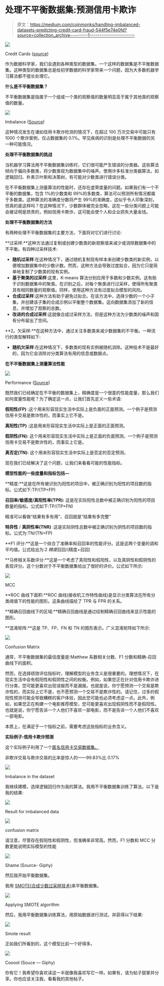# 处理不平衡数据集:预测信用卡欺诈

> 原文：<https://medium.com/coinmonks/handling-imbalanced-datasets-predicting-credit-card-fraud-544f5e74e0fd?source=collection_archive---------1----------------------->

![](img/cd5b91bb6fc28a80e755d20702d3f3f2.png)

Credit Cards ([source](https://www.google.com.ng/url?sa=i&source=images&cd=&cad=rja&uact=8&ved=2ahUKEwjmzI6qnbvcAhUGLBoKHYm7AyEQjhx6BAgBEAM&url=https%3A%2F%2Fwww.finanzen.net%2Fnachricht%2Fprivate-finanzen%2Feuro-am-sonntag-service-grosser-exklusiv-test-das-sind-die-top-kreditkarten-6072848&psig=AOvVaw3mKM2m8d-yTNzTGnt9TiTQ&ust=1532641638127212))

作为数据科学家，我们会遇到各种类型的数据集。一个这样的数据集是不平衡数据集。这种类型的数据集总是给初学数据的科学家带来一个问题，因为大多数机器学习算法都不擅长处理它。

**什么是不平衡数据集？**

不平衡数据集是指属于一个组或一个类的观察值的数量明显高于属于其他类的观察值的数量。

![](img/2a0003cc069ad3cf1d4bf5b6f8fa7d96.png)

Imbalance ([Source](https://www.google.com.ng/url?sa=i&source=images&cd=&cad=rja&uact=8&ved=2ahUKEwjQja_2p7vcAhUMxoUKHY1kDEoQjhx6BAgBEAM&url=https%3A%2F%2Fmedium.com%2F%40mikeal%2Fcommunity-imbalance-theory-c5f8688ae352&psig=AOvVaw2HPqvgwmquuXbxmYHbori5&ust=1532644524044133))

这种情况发生在诸如信用卡欺诈检测的情况下，在超过 100 万次交易中可能只有 1000 个欺诈案例，仅占数据集的 0.1%。罕见疾病的识别是处理不平衡数据的另一种可能情况。

**处理不平衡数据集的挑战**

当机器学习算法用不平衡数据集训练时，它们很可能产生错误的分类器。这些算法倾向于偏向多数类，将少数类视为数据集中的噪声。使用许多标准分类器算法，如逻辑回归、朴素贝叶斯和决策树，有可能对少数类进行错误分类。

在不平衡数据集上测量算法的性能时，还存在虚荣度量的问题。如果我们有一个不平衡的数据集，包含 1%的少数类和 99%的多数类，算法可以预测所有情况都属于多数类。这种算法的准确度分数将产生 99%的准确度，这似乎令人印象深刻，但真的是这样吗？在这种情况下，少数群体被完全忽略，这在一些分类问题上可能会被证明是昂贵的，例如信用卡欺诈，这可能会使个人和企业损失大量金钱。

**处理不平衡数据集的方法**

有两种处理不平衡数据集的主要方法，下面将对它们进行讨论:

**过采样:**这种方法通过复制或创建少数类的新观察值来减少或消除数据集中的不平衡。有四种过采样技术:

*   **随机过采样**:在这种情况下，通过随机复制现有样本来创建少数类的新实例，以便增加数据集中的少数计数。然而，这种方法会导致过度拟合，因为它只是简单地复制了少数类的现有实例。
*   **基于聚类的过采样**:这里，K-means 算法分别应用于多数和少数实例。这有助于识别数据集中的聚类。在识别之后，对每个聚类进行过采样，使得所有聚类具有相同数量的观察值。同样，使用这种方法有过度拟合模型的风险。
*   **合成过采样**:这种方法有助于避免过拟合。在该方法中，选择少数的一个小子集，并创建该子集的合成示例以平衡整个数据集。这向数据集添加了新的信息，并增加了观察的总数。
*   **改进的合成过采样**:这就像合成过采样方法，但是这种方法为少数类的噪声和固有分布留出了空间。

**2。欠采样:**在这种方法中，通过关注多数类来减少数据集的不平衡。一种流行的类型解释如下:

*   **随机欠采样**:在这种情况下，多数类的现有实例被随机消除。这种技术不是最好的，因为它会消除对分类算法有用的信息或数据点。

**在不平衡数据集上测量算法性能**

![](img/07a1974d5305e7e9278db7bbb3f15ddf.png)

Performance ([Source](https://www.google.com.ng/url?sa=i&source=images&cd=&cad=rja&uact=8&ved=2ahUKEwinttnwqLvcAhVSxxoKHfllCzUQjhx6BAgBEAM&url=https%3A%2F%2Fblog.usejournal.com%2Fswift-performance-tips-55dc5688808b&psig=AOvVaw0xjlu5-xjkrZ9bKbwaM7E9&ust=1532644777416597))

既然我们已经确定在不平衡的数据集上，精确度是一个很差的性能度量，那么我们如何度量性能呢？为了确定这一点，让我们首先定义一些术语:

**假阳性(FP)** :这个用来形容现实生活中实际上是负面的正面预测。一个例子是预测信用卡交易是欺诈性的，而事实上它不是。

**真阳性(TP)** :这是用来形容现实生活中实际上是正面的正面预测。

**假阴性(FN):** 这个用来形容现实生活中实际上是正面的负面预测。一个例子是预测信用卡交易不是欺诈性的，而事实上它是。

**真否定(TN):** 这个用来形容现实生活中实际上是否定的否定预测。

现在我们已经解决了这个问题，让我们来看看可能的性能指标。

**模型性能的一些度量和指标包括—**

**精度:**这是在所有被识别为阳性的项目中，被正确识别为阳性的项目数的指标。公式如下:TP/(TP+FP)

**召回率/敏感度/真阳性率(TPR):** 这是在实际阳性总数中被正确识别为阳性的项目数量的指标。公式如下:TP/(TP+FN)

精准可以看做“结果有多有用”，召回就是“结果有多完整”

**特异性** / **真阴性率(TNR)** :这是实际阴性总数中被正确识别为阴性的项目数的指标。公式为:TN/(TN+FP)

**F1 评分:**这是一个综合了准确率和召回率的性能评分。这是这两个变量的调和平均值。公式给出为:2 *精度*召回/(精度+召回)

**马修相关系数评分:**这是一个考虑了真阳性和假阳性，以及真阴性和假阴性的表现评分。这个分数对于不平衡数据集给出了很好的评价。公式如下所示:

![](img/8be1e4527e9b98f67ce72756b8322523.png)

MCC

**ROC 曲线下面积:**ROC 曲线(接收机工作特性曲线)是显示分类算法在所有分类阈值下的性能的图形。这条曲线描绘了 TPR 与 FPR 的关系。

**精确召回曲线下的区域:**精确召回曲线是通过绘制精确召回曲线来显示性能的图形。

**混淆矩阵:**这是 TP、FP、FN 和 TN 的图形表示。广义混淆矩阵如下所示:

![](img/d69e2d9ea41ff78263e83e6b2aa0de80.png)

Confusion Matrix

通常，不平衡数据集的最佳度量是:Matthew 系数相关分数、F1 分数和精确-召回曲线下的面积。

然而，在选择绩效评估指标时，理解模型的业务含义是很重要的。理想情况下，在现实生活中会有假阳性和假阴性之间的权衡。例如，如果您正在针对信用卡欺诈进行分类，您可能更喜欢出现误报而不是漏报。也就是说，你宁愿预测一个交易是欺诈性的，而实际上它不是，也不愿预测一个交易不是欺诈性的。请记住，过多的假阳性预测可能会导致糟糕的客户体验，因此您可能也必须考虑这一点。此外，例如，如果您正在构建一个电影推荐模型，您可能更喜欢出现假阴性而不是假阳性。也就是说，你宁愿告诉一个人他们不喜欢一部电影，而不是告诉一个人他们不喜欢一部电影。

本质上，在满足于一个指标之前，需要考虑这些指标的业务含义。

**实际例子:信用卡欺诈预测**

这个实际例子利用了一个[匿名信用卡交易数据集。](https://www.kaggle.com/mlg-ulb/creditcardfraud)

非欺诈交易与欺诈交易的比率是惊人的——99.83%比 0.17%

![](img/9ffdd57f8a0cc7d77fcd1bc30017a4b8.png)

Imbalance in the dataset

我继续建模，选择逻辑回归作为我的算法。我用不平衡数据集训练了算法。以下是我的结果:

![](img/c5ef17cf25930937b984ddba801d3b1b.png)

Result for imbalanced data

![](img/1868085c74d1ce83fa6db00ced9ed727.png)

confusion matrix

请注意，尽管存在假阳性和假阴性，但准确率非常高。然而，F1 分数和 MCC 分数更能说明实际模型的性能

![](img/4c3e3543ec75c405571a5b7819a865d2.png)

Shame (Source- Giphy)

然后我开始平衡数据集。

我用 [SMOTE(合成少数过采样技术)](https://imbalanced-learn.readthedocs.io/en/stable/generated/imblearn.over_sampling.SMOTE.html)来平衡数据集。

![](img/fa86ad7c1e2852060331681993e1cc18.png)

Applying SMOTE algorithm

然后，我用平衡数据集训练算法，用原始数据进行测试，并获得以下结果:

![](img/046397a95e18cb883a57b0ade13e4df0.png)

Smote result

正如我们所看到的，这个模型比前一个好得多。

![](img/67ed6d354fbac24779639106a2ea5f12.png)

Cooool (Souce — Giphy)

你有它！我希望你喜欢读这一半就像我喜欢写它一样。如果有，请为帖子鼓掌并分享。你也应该关注我，看看我的其他帖子。